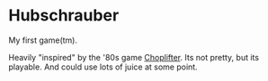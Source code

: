 # Hubschrauber
My first game(tm).

Heavily "inspired" by the '80s game [Choplifter](https://en.wikipedia.org/wiki/Choplifter). Its not pretty, but its playable. And could use lots of juice at some point.
